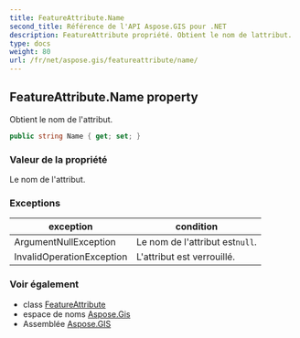 ```yaml
---
title: FeatureAttribute.Name
second_title: Référence de l'API Aspose.GIS pour .NET
description: FeatureAttribute propriété. Obtient le nom de lattribut.
type: docs
weight: 80
url: /fr/net/aspose.gis/featureattribute/name/
---
```

## FeatureAttribute.Name property

Obtient le nom de l'attribut.

```csharp
public string Name { get; set; }
```

### Valeur de la propriété

Le nom de l'attribut.

### Exceptions

| exception | condition |
| --- | --- |
| ArgumentNullException | Le nom de l'attribut est`null`. |
| InvalidOperationException | L'attribut est verrouillé. |

### Voir également

* class [FeatureAttribute](../)
* espace de noms [Aspose.Gis](../../featureattribute/)
* Assemblée [Aspose.GIS](../../../)


